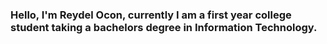 ### Hello, I'm Reydel Ocon, currently I am a first year college student taking a bachelors degree in Information Technology.

